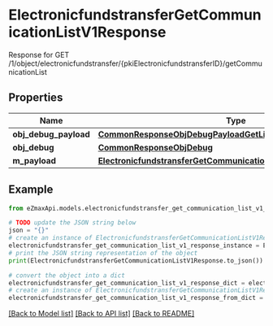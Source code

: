 # ElectronicfundstransferGetCommunicationListV1Response

Response for GET /1/object/electronicfundstransfer/{pkiElectronicfundstransferID}/getCommunicationList

## Properties

Name | Type | Description | Notes
------------ | ------------- | ------------- | -------------
**obj_debug_payload** | [**CommonResponseObjDebugPayloadGetList**](CommonResponseObjDebugPayloadGetList.md) |  | 
**obj_debug** | [**CommonResponseObjDebug**](CommonResponseObjDebug.md) |  | [optional] 
**m_payload** | [**ElectronicfundstransferGetCommunicationListV1ResponseMPayload**](ElectronicfundstransferGetCommunicationListV1ResponseMPayload.md) |  | 

## Example

```python
from eZmaxApi.models.electronicfundstransfer_get_communication_list_v1_response import ElectronicfundstransferGetCommunicationListV1Response

# TODO update the JSON string below
json = "{}"
# create an instance of ElectronicfundstransferGetCommunicationListV1Response from a JSON string
electronicfundstransfer_get_communication_list_v1_response_instance = ElectronicfundstransferGetCommunicationListV1Response.from_json(json)
# print the JSON string representation of the object
print(ElectronicfundstransferGetCommunicationListV1Response.to_json())

# convert the object into a dict
electronicfundstransfer_get_communication_list_v1_response_dict = electronicfundstransfer_get_communication_list_v1_response_instance.to_dict()
# create an instance of ElectronicfundstransferGetCommunicationListV1Response from a dict
electronicfundstransfer_get_communication_list_v1_response_from_dict = ElectronicfundstransferGetCommunicationListV1Response.from_dict(electronicfundstransfer_get_communication_list_v1_response_dict)
```
[[Back to Model list]](../README.md#documentation-for-models) [[Back to API list]](../README.md#documentation-for-api-endpoints) [[Back to README]](../README.md)


